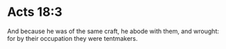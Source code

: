 # Acts 18:3

And because he was of the same craft, he abode with them, and wrought: for by their occupation they were tentmakers.